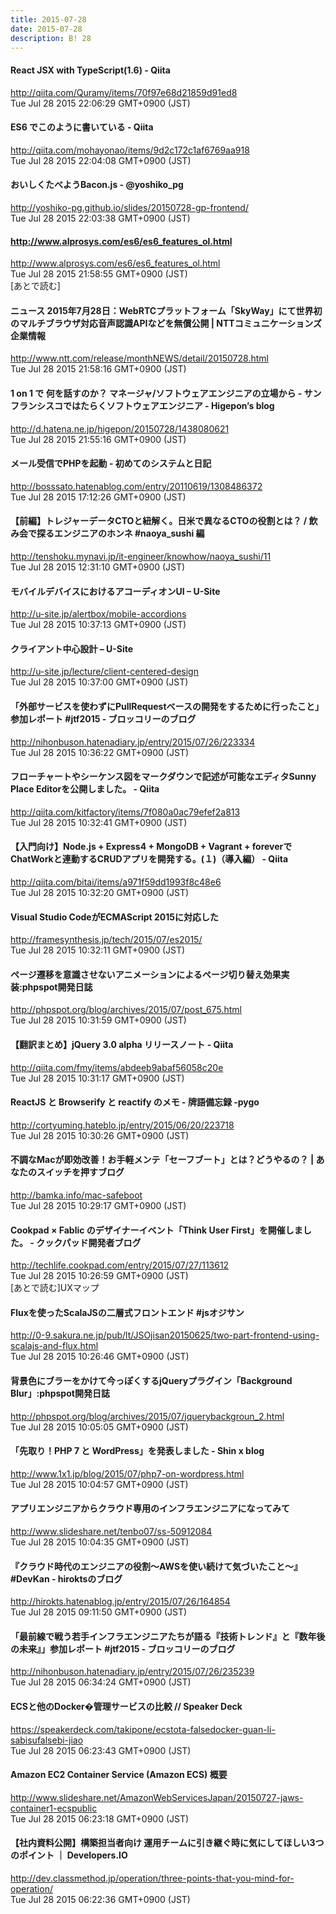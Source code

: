 ```yaml
---
title: 2015-07-28
date: 2015-07-28
description: B! 28
---
```


#### React JSX with TypeScript(1.6) - Qiita
http://qiita.com/Quramy/items/70f97e68d21859d91ed8<br>
Tue Jul 28 2015 22:06:29 GMT+0900 (JST)<br>


#### ES6 でこのように書いている - Qiita
http://qiita.com/mohayonao/items/9d2c172c1af6769aa918<br>
Tue Jul 28 2015 22:04:08 GMT+0900 (JST)<br>


#### おいしくたべようBacon.js - @yoshiko_pg
http://yoshiko-pg.github.io/slides/20150728-gp-frontend/<br>
Tue Jul 28 2015 22:03:38 GMT+0900 (JST)<br>


#### http://www.alprosys.com/es6/es6_features_ol.html
http://www.alprosys.com/es6/es6_features_ol.html<br>
Tue Jul 28 2015 21:58:55 GMT+0900 (JST)<br>
[あとで読む]


#### ニュース 2015年7月28日：WebRTCプラットフォーム「SkyWay」にて世界初のマルチブラウザ対応音声認識APIなどを無償公開 | NTTコミュニケーションズ 企業情報
http://www.ntt.com/release/monthNEWS/detail/20150728.html<br>
Tue Jul 28 2015 21:58:16 GMT+0900 (JST)<br>


####  1 on 1 で 何を話すのか？ マネージャ/ソフトウェアエンジニアの立場から - サンフランシスコではたらくソフトウェアエンジニア - Higepon’s blog
http://d.hatena.ne.jp/higepon/20150728/1438080621<br>
Tue Jul 28 2015 21:55:16 GMT+0900 (JST)<br>


#### メール受信でPHPを起動 - 初めてのシステムと日記
http://bosssato.hatenablog.com/entry/20110619/1308486372<br>
Tue Jul 28 2015 17:12:26 GMT+0900 (JST)<br>


#### 【前編】トレジャーデータCTOと紐解く。日米で異なるCTOの役割とは？ / 飲み会で探るエンジニアのホンネ #naoya_sushi 編
http://tenshoku.mynavi.jp/it-engineer/knowhow/naoya_sushi/11<br>
Tue Jul 28 2015 12:31:10 GMT+0900 (JST)<br>


#### モバイルデバイスにおけるアコーディオンUI – U-Site
http://u-site.jp/alertbox/mobile-accordions<br>
Tue Jul 28 2015 10:37:13 GMT+0900 (JST)<br>


#### クライアント中心設計 – U-Site
http://u-site.jp/lecture/client-centered-design<br>
Tue Jul 28 2015 10:37:00 GMT+0900 (JST)<br>


#### 「外部サービスを使わずにPullRequestベースの開発をするために行ったこと」参加レポート #jtf2015 - ブロッコリーのブログ
http://nihonbuson.hatenadiary.jp/entry/2015/07/26/223334<br>
Tue Jul 28 2015 10:36:22 GMT+0900 (JST)<br>


#### フローチャートやシーケンス図をマークダウンで記述が可能なエディタSunny Place Editorを公開しました。 - Qiita
http://qiita.com/kitfactory/items/7f080a0ac79efef2a813<br>
Tue Jul 28 2015 10:32:41 GMT+0900 (JST)<br>


#### 【入門向け】Node.js + Express4 + MongoDB + Vagrant + foreverでChatWorkと連動するCRUDアプリを開発する。(１)（導入編） - Qiita
http://qiita.com/bitai/items/a971f59dd1993f8c48e6<br>
Tue Jul 28 2015 10:32:20 GMT+0900 (JST)<br>


#### Visual Studio CodeがECMAScript 2015に対応した
http://framesynthesis.jp/tech/2015/07/es2015/<br>
Tue Jul 28 2015 10:32:11 GMT+0900 (JST)<br>


#### ページ遷移を意識させないアニメーションによるページ切り替え効果実装:phpspot開発日誌
http://phpspot.org/blog/archives/2015/07/post_675.html<br>
Tue Jul 28 2015 10:31:59 GMT+0900 (JST)<br>


#### 【翻訳まとめ】jQuery 3.0 alpha リリースノート - Qiita
http://qiita.com/fmy/items/abdeeb9abaf56058c20e<br>
Tue Jul 28 2015 10:31:17 GMT+0900 (JST)<br>


####  ReactJS と Browserify と reactify のメモ - 牌語備忘録 -pygo
http://cortyuming.hateblo.jp/entry/2015/06/20/223718<br>
Tue Jul 28 2015 10:30:26 GMT+0900 (JST)<br>


#### 不調なMacが即効改善！お手軽メンテ「セーフブート」とは？どうやるの？ | あなたのスイッチを押すブログ
http://bamka.info/mac-safeboot<br>
Tue Jul 28 2015 10:29:17 GMT+0900 (JST)<br>


#### Cookpad × Fablic のデザイナーイベント「Think User First」を開催しました。 - クックパッド開発者ブログ
http://techlife.cookpad.com/entry/2015/07/27/113612<br>
Tue Jul 28 2015 10:26:59 GMT+0900 (JST)<br>
[あとで読む]UXマップ


#### Fluxを使ったScalaJSの二層式フロントエンド #jsオジサン
http://0-9.sakura.ne.jp/pub/lt/JSOjisan20150625/two-part-frontend-using-scalajs-and-flux.html<br>
Tue Jul 28 2015 10:26:46 GMT+0900 (JST)<br>


#### 背景色にブラーをかけて今っぽくするjQueryプラグイン「Background Blur」:phpspot開発日誌
http://phpspot.org/blog/archives/2015/07/jquerybackgroun_2.html<br>
Tue Jul 28 2015 10:05:05 GMT+0900 (JST)<br>


#### 「先取り！PHP 7 と WordPress」を発表しました - Shin x blog
http://www.1x1.jp/blog/2015/07/php7-on-wordpress.html<br>
Tue Jul 28 2015 10:04:57 GMT+0900 (JST)<br>


#### アプリエンジニアからクラウド専用のインフラエンジニアになってみて
http://www.slideshare.net/tenbo07/ss-50912084<br>
Tue Jul 28 2015 10:04:35 GMT+0900 (JST)<br>


#### 『クラウド時代のエンジニアの役割〜AWSを使い続けて気づいたこと〜』#DevKan - hiroktsのブログ
http://hirokts.hatenablog.jp/entry/2015/07/26/164854<br>
Tue Jul 28 2015 09:11:50 GMT+0900 (JST)<br>


#### 「最前線で戦う若手インフラエンジニアたちが語る『技術トレンド』と『数年後の未来』」参加レポート #jtf2015 - ブロッコリーのブログ
http://nihonbuson.hatenadiary.jp/entry/2015/07/26/235239<br>
Tue Jul 28 2015 06:34:24 GMT+0900 (JST)<br>


#### ECSと他のDocker�管理サービスの比較 // Speaker Deck
https://speakerdeck.com/takipone/ecstota-falsedocker-guan-li-sabisufalsebi-jiao<br>
Tue Jul 28 2015 06:23:43 GMT+0900 (JST)<br>


#### Amazon EC2 Container Service (Amazon ECS) 概要
http://www.slideshare.net/AmazonWebServicesJapan/20150727-jaws-container1-ecspublic<br>
Tue Jul 28 2015 06:23:18 GMT+0900 (JST)<br>


#### 【社内資料公開】構築担当者向け 運用チームに引き継ぐ時に気にしてほしい3つのポイント ｜ Developers.IO
http://dev.classmethod.jp/operation/three-points-that-you-mind-for-operation/<br>
Tue Jul 28 2015 06:22:36 GMT+0900 (JST)<br>


